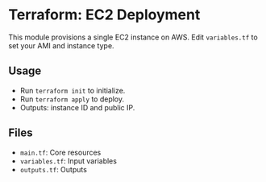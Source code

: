 # Terraform: EC2 Deployment

This module provisions a single EC2 instance on AWS. Edit `variables.tf` to set your AMI and instance type.

## Usage

- Run `terraform init` to initialize.
- Run `terraform apply` to deploy.
- Outputs: instance ID and public IP.

## Files

- `main.tf`: Core resources
- `variables.tf`: Input variables
- `outputs.tf`: Outputs
